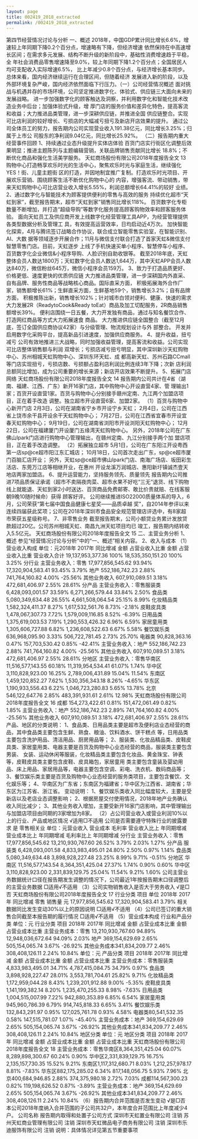 ```yaml
---
layout: page
title: 002419_2018_extracted
permalink: /002419_2018_extracted
---
```


第四节经营情况讨论与分析
一、概述
2018年，中国GDP累计同比增长6.6%，增速较上年同期下降0.2个百分点，增速略有下降，但经济增速
依然保持在中高速增长区间；在需求多元发展、结构不断升级的新阶段中，基础性消费增速趋于平稳，全
年社会消费品零售增速降至9.0%，较上年同期下降1.2个百分点；全国居民人均可支配收入实际增速6.5%，
比上年减少0.8个百分点，与经济增长基本同步。总体来看，国内经济继续运行在合理区间，但随着经济
发展进入新的阶段，以及外部环境复杂严峻，国内经济依然面临下行压力。（一）公司经营情况概述
面对挑战与机遇并存的市场环境，公司坚定推进数字化、体验式、供应链三大面向未来的发展战略。
进一步加强数字化的顾客触达及洞察，并利用数字化和智能化技术改造业务中后台；加强体验式升级，增
厚门店的服务价值和差异化特色，提高客流和收益；大力推进品类管理，进一步深耕供应链，并推进全国
供应链整合。实现可比店利润的较好增长、亏损店的大幅减亏扭亏及新店开店效果的提升。
通过公司全体员工的努力，报告期内公司实现营业收入191.38亿元，同比增长3.25%；归属于上市公
司股东的净利润9.04亿元，同比增长25.92%。
（二）报告期内重大经营事件回顾
1、持续通过业态升级提升实体店体验
百货门店实行街区化调整后效果明显；推进主题陈列与主题编辑营销，关联品牌销售贡献同比增长
18.8%；不断优化商品和强化生活美学服务。
天虹商场股份有限公司2018年度报告全文
13
购物中心打造畅享欢乐时光的生活中心，聚焦欢乐时光与家庭生活，继续强化YES！街、儿童主题街
区的打造，并因地制宜推广复制。打造欢乐时光项目、开展欢乐营销、围绕顾客生活不断优化购物中心的
内容，增强客流、带动销售，带来天虹购物中心可比店营业收入增长5.55%，利润总额增长64.41%的较好
业绩。
2、通过数字化与智能技术为顾客提供便利的零售与高效的服务
持续优化超市“天虹到家”，截至报告期末，超市“天虹到家”销售同比增长118%。
百货数字化专柜数量不断增加，并打造“超级导购”等数字化服务提高顾客购物效率和顾客服务体验。
面向天虹员工及供应商开发上线数字化经营管理工具APP，为经营管理提供各类型数据分析及管理工
具，有效提高运营效率，日均启动近4万次。
加快智能化探索，4月与腾讯签订战略合作协议，联合成立智能零售实验室，在智能识别、AI、大数
据等领域逐步开展合作；11月与微信支付联合打造了首家天虹&微信支付智慧零售门店。目前，天虹逐步
上线了手机快速买单小程序、智慧停车小程序、百货数字化企业微信&小程序导购、人脸识别自助收银等。
截至2018年底，天虹整体会员人数达1800万；天虹数字化会员人数达1,644万，其中天虹APP会员人数
达840万，微信粉丝645万，微信小程序会员159万。
3、致力于打造品质更好、价格更低、速度更快的优质供应链
大力推进品类管理，进一步深耕国内外直采、自有品牌、服务性商品等战略核心商品。国际直采方面，
积极拓展海外合作厂家，销售额增长61%；生鲜直采方面，生鲜基地59个，销售增长3.2%；自有品牌方面，
积极推陈出新，销售增长102%；针对城市白领对便利、健康、快速的需求大力发展2R（ReadytoCook&Ready
toEat）商品及加工切配服务，2R商品销售额增长39%。
便利店围绕一日五餐，大力开发独有商品，通过与知名餐饮合作、打造网红商品等方式大力拓展速食
商品。
大力推进供应链全国整合（截至12月底，签订全国供应商协议42家）与分级管理、物流规划设计与外
部整合。
开发并启用数字化采购平台，提高新品引进速度，加强供应商服务。
4、提升收益，扭亏减亏
公司有效地推进三大战略，同时加强收益管理，提高客流和收益。公司实现可比店整体销售额与利润
双增长；亏损店减亏扭亏明显，其中深圳新沙天虹购物中心、苏州相城天虹购物中心、深圳东环天虹、成
都高新天虹、苏州石路CCmall等门店实现扭亏，亏损店数、亏损额占盈利店利润比例连续3年下降；次新
店利润总额同比增加，成为公司重要的增长来源；新店开店效果不断提升。
5、拓展门店网络
天虹商场股份有限公司2018年度报告全文
14
报告期内公司共计在4省（湖南、福建、江西、广东）新开16家门店，其中购物中心开设直营4家、管
理输出1家；百货开设直营1家。百货与购物中心分别接手赣州定南、九江两个加盟店项目，正在着手改造
调整。独立超市开设直营6家、加盟2家。
（1）百货与购物中心新开门店
2月3日，公司在湖南省宁乡市开设宁乡天虹；
2月4日，公司在江西省上饶市余干县开设余干天虹购物中心；
7月27日，公司在江西省宜春市开设宜春天虹购物中心；
9月19日，公司在湖南省浏阳市开设浏阳天虹购物中心；
12月22日，公司在福建厦门开设厦门五缘湾天虹购物中心。
另外，2018年公司在广东佛山Ipark门店进行购物中心管理输出，在赣州定南、九江分别接手两个加
盟店项目，正在着手改造调整。
（2）拓展独立超市
5月1日，公司在广东阳江开设粤西第一店sp@ce超市阳江东汇城店；
10月18日，公司首次走出广东，sp@ce超市厦门百脑汇店开业；
另外，天虹sp@ce超市佛山Ipark门店、南海广场店、坂田彩生活店、东莞万江店等相继开业，在惠州
开设龙溪万润城店、惠阳新圩镇诚杰壹天地店两家加盟店。
6、提升运营能力，坚持服务领先、质量领先
报告期内公司推进7项品质保证承诺（超市不卖隔夜肉菜、超市水果不好吃“三无”退货、线下购物
线上就能退、天虹到家2小时送达、百货商品免费邮寄、敢比价贵就赔、在线客服朝9晚10随时候命）获得
顾客好评。
公司继续推进ISO22000质量体系的导入，6月，公司荣获“第七届中国食品健康七星奖——品质卓越
奖”，自2014年参评以来连续四届获此奖项；公司在2018年深圳市食品安全规范管理店评选中，有8家超
市荣获五星级称号。
7、非零售业务
截至报告期末，公司小额贷业务累计发放贷款超过20亿。公司苏州相城天虹、南昌九洲天虹项目均已
竣工，报告期内结转收入5.5亿元。
天虹商场股份有限公司2018年度报告全文
15
二、主营业务分析
1、概述
参见“经营情况讨论与分析”中的“一、概述”相关内容。
2、收入与成本
（1）营业收入构成
单位：元2018年
2017年
同比增减
金额
占营业收入比重
金额
占营业收入比重
营业收入合计
19,137,953,377.36
100%
18,535,350,151.20
100%
3.25%
分行业
主营业务收入：零售
17,977,856,545.62
93.94%
17,320,904,583.41
93.45%
3.79%
地产
552,186,742.23
2.88%
741,764,160.82
4.00%
-25.56%
其他业务收入
607,910,089.51
3.18%
472,681,406.97
2.55%
28.61%
分产品
主营业务收入：零售服装类
6,428,093,001.57
33.59%
6,271,266,579.44
33.84%
2.50%
食品类
5,080,349,634.48
26.55%
4,661,508,064.54
25.15%
8.99%
化妆精品类
1,582,324,411.37
8.27%
1,617,532,561.76
8.73%
-2.18%
皮鞋皮具类
1,478,067,307.73
7.72%
1,579,009,116.85
8.52%
-6.39%
日用品类
1,375,619,003.53
7.19%
1,290,553,426.32
6.96%
6.59%
家居童用类
1,305,606,727.88
6.82%
1,236,608,522.63
6.67%
5.58%
餐饮娱乐类
636,968,095.90
3.33%
506,722,781.45
2.73%
25.70%
电器类
90,828,363.16
0.47%
157,703,530.42
0.85%
-42.41%
主营业务收入：地产
552,186,742.23
2.88%
741,764,160.82
4.00%
-25.56%
其他业务收入
607,910,089.51
3.18%
472,681,406.97
2.55%
28.61%
分地区
主营业务收入：零售华南区
11,516,577,143.55
60.18%
11,319,954,534.41
61.07%
1.74%
华中区
3,110,828,923.00
16.25%
2,789,006,431.89
15.04%
11.54%
东南区
1,459,120,852.27
7.62%
1,530,356,343.18
8.26%
-4.65%
华东区
1,190,933,556.43
6.22%
1,046,723,280.83
5.65%
13.78%
北京
546,122,647.76
2.85%
483,391,931.61
2.61%
12.98%
天虹商场股份有限公司2018年度报告全文
16
成都
154,273,422.61
0.81%
151,472,061.49
0.82%
1.85%
主营业务收入：地产
552,186,742.23
2.89%
741,764,160.82
4.00%
-25.56%
其他业务收入
607,910,089.51
3.18%
472,681,406.97
2.55%
28.61%
产品、地区的分类说明：
1、食品类、日用品类主要是超市及便利店业态经营的商品，其中食品类主要包含生鲜、熟食、粮油、饮料酒水、饼干糕点
等，日用品类主要包含洗护用品、清洁用品、厨房用品等；
2、服装类、化妆品精品类、皮鞋皮具类、家居童用类、电器主要是百货及购物中心业态经营的商品，服装类主要包含男装、
女装、运动休闲等服装，化妆精品类主要包含化妆品、黄金珠宝、钟表等，皮鞋皮具类主要包含皮鞋、皮具箱包，家居童用
类主要包含童装及婴幼用品、床上用品、家居用品等，电器主要包含空调、彩电、洗衣机、数码商品等；
3、餐饮娱乐类主要是百货及购物中心业态经营的服务类项目，主要包含餐饮、文化娱乐等；
4、华南区为广东省；东南区为福建省；华中区为江西省、湖南省；华东区为江苏省、浙江省。
变动说明：
1、餐饮娱乐类收入同比幅度较大，主要是受新店以及老店业态调整影响；
2、根据房屋交付使用情况，2018年地产业务确认收入同比减少；
3、其他业务收入增加，主要受新开16家门店影响，其中管理输出与加盟店项目由同期的3家增加为8家。
（2）占公司营业收入或营业利润10%以上的行业、产品或地区情况
√适用□不适用
公司是否需要遵守特殊行业的披露要求
是
零售相关业
单位：元营业收入
营业成本
毛利率
营业收入比上
年同期增减
营业成本比上
年同期增减
毛利率比上
年同期增减
分行业
主营业务收入：零售
17,977,856,545.62
13,210,930,767.60
26.52%
3.79%
2.03%
1.27%
分产品
服装类
6,428,093,001.58
4,833,983,495.01
24.80%
2.50%
0.97%
1.14%
食品类
5,080,349,634.48
3,898,928,227.48
23.25%
8.99%
9.71%
-0.51%
分地区
华南区
11,516,577,143.54
8,364,351,425.04
27.37%
1.74%
0.90%
0.60%
华中区
3,110,828,923.00
2,331,839,129.75
25.04%
11.54%
9.21%
1.60%
公司主营业务数据统计口径在报告期发生调整的情况下，公司最近1年按报告期末口径调整后的主营业务数据
□适用√不适用
（3）公司实物销售收入是否大于劳务收入
√是□否
天虹商场股份有限公司2018年度报告全文
17
行业分类
项目
单位
2018年
2017年
同比增减
零售
销售量
元
17,977,856,545.62
17,320,904,583.41
3.79%
相关数据同比发生变动30%以上的原因说明
□适用√不适用
（4）公司已签订的重大销售合同截至本报告期的履行情况
□适用√不适用
（5）营业成本构成
行业和产品分类
单位：元
行业分类
项目
2018年
2017年
同比增减
金额
占营业成本比重
金额
占营业成本比重
主营业务成本：零售
13,210,930,767.60
94.89%
12,948,036,672.64
94.09%
2.03%
地产
369,154,629.69
2.65%
505,154,065.74
3.67%
-26.92%
其他业务成本341,834,209.77
2.46%
308,408,126.11
2.24%
10.84%
单位：元
产品分类
项目
2018年
2017年
同比增减
金额
占营业成本比重
金额
占营业成本比重
主营业务成本：零售服装类4,833,983,495.01
34.71%
4,787,415,084.75
34.79%
0.97%
食品类3,898,928,227.47
28.01%
3,553,781,704.61
25.82%
9.71%
化妆精品类1,172,959,044.28
8.43%
1,239,201,912.88
9.00%
-5.35%
皮鞋皮具类1,141,199,382.14
8.20%
1,235,470,255.33
8.98%
-7.63%
日用品类1,004,515,007.99
7.22%
942,880,353.89
6.85%
6.54%
家居童用类945,960,786.39
6.79%
914,745,818.33
6.65%
3.41%
餐饮娱乐类132,843,291.97
0.95%
127,025,761.78
0.93%
4.58%
电器类80,541,532.35
0.58%
147,515,781.07
1.07%
-45.40%
主营业务成本：地产
369,154,629.69
2.65%
505,154,065.74
3.67%
-26.92%
其他业务成本341,834,209.77
2.46%
308,408,126.11
2.24%
10.84%
地区分类
单位：元
地区分类
项目
2018年
2017年
同比增减
金额
占营业成本比重
金额
占营业成本比重
天虹商场股份有限公司2018年度报告全文
18
主营业务成本：零售华南区8,364,351,425.04
60.07%
8,289,898,300.67
60.24%
0.90%
华中区2,331,839,129.75
16.75%
2,135,157,730.35
15.52%
9.21%
东南区1,117,312,680.71
8.03%
1,212,257,978.17
8.81%
-7.83%
华东区882,175,285.02
6.34%
817,148,056.75
5.93%
7.96%
北京400,684,946.85
2.88%
374,375,980.18
2.72%
7.03%
成都114,567,300.23
0.82%
119,198,626.52
0.87%
-3.89%
主营业务成本：地产
369,154,629.69
2.65%
505,154,065.74
3.67%
-26.92%
其他业成本341,834,209.77
2.46%
308,408,126.11
2.24%
10.84%
（6）报告期内合并范围是否发生变动
√是□否
本公司2018年度纳入合并范围的子公司共32户，本年度合并范围比上年度减少4户。
公司名称
报告期内取得和处置子公司方式
深圳市天虹置业有限公司
注销
苏州天虹商业管理有限公司
注销
深圳市天虹微品电子商务有限公司
注销
深圳市乐迪服饰有限公司
注销
说明：具体情况详见第五节重要事项